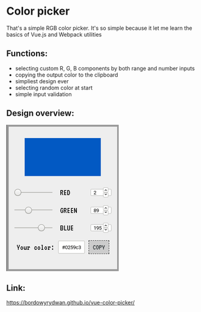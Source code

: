 # Color picker 

That's a simple RGB color picker. It's so simple because it let me learn the basics of Vue.js and Webpack utilities

## Functions:
* selecting custom R, G, B components by both range and number inputs
* copying the output color to the clipboard
* simpliest design ever
* selecting random color at start
* simple input validation

## Design overview:

![Design screenshot](image.png)

## Link:

https://bordowyrydwan.github.io/vue-color-picker/
